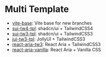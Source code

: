 # Multi Template

- [vite-base](https://github.com/sfmunoz/multi-tpl/tree/vite-base): Vite base for new branches
- [sui-tw4-tpl](https://github.com/sfmunoz/multi-tpl/tree/sui-tw4-tpl): shadcn/ui + TailwindCSS4
- [sui-tw3-tpl](https://github.com/sfmunoz/multi-tpl/tree/sui-tw3-tpl): shadcn/ui + TailwindCSS3
- [jui-tw3-tpl](https://github.com/sfmunoz/multi-tpl/tree/jui-tw3-tpl): JollyUI + TailwindCSS3
- [react-aria-tw3](https://github.com/sfmunoz/multi-tpl/tree/react-aria-tw3): React Aria + TailwindCSS3
- [react-aria-vanilla](https://github.com/sfmunoz/multi-tpl/tree/react-aria-vanilla): React Aria + Vanilla CSS
